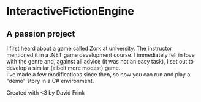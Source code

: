 # InteractiveFictionEngine
## A passion project
I first heard about a game called Zork at university. The instructor mentioned it in a .NET game development course. I immediately fell in love with the genre and, against all advice (it was not an easy task), I set out to develop a similar (albeit more modest) game.  
I've made a few modifications since then, so now you can run and play a "demo" story in a C# environment.

Created with <3 by David Frink
